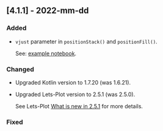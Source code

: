 ## [4.1.1] - 2022-mm-dd

### Added

- `vjust` parameter in `positionStack()` and `positionFill()`.

  See: [example notebook](https://nbviewer.jupyter.org/github/JetBrains/lets-plot-kotlin/blob/master/docs/examples/jupyter-notebooks/position_stack.ipynb).

### Changed

- Upgraded Kotlin version to 1.7.20 (was 1.6.21).                    
- Upgraded Lets-Plot version to 2.5.1 (was 2.5.0).

  See Lets-Plot [What is new in 2.5.1](https://github.com/JetBrains/lets-plot#what-is-new-in-251)
  for more details.

### Fixed


